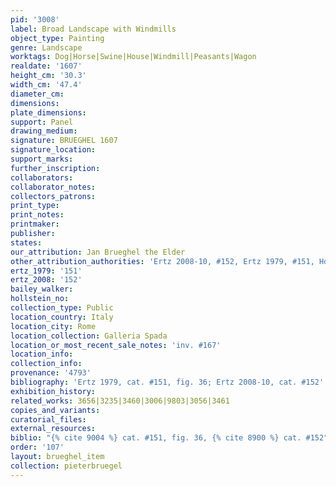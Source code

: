 ```yaml
---
pid: '3008'
label: Broad Landscape with Windmills
object_type: Painting
genre: Landscape
worktags: Dog|Horse|Swine|House|Windmill|Peasants|Wagon
realdate: '1607'
height_cm: '30.3'
width_cm: '47.4'
diameter_cm:
dimensions:
plate_dimensions:
support: Panel
drawing_medium:
signature: BRUEGHEL 1607
signature_location:
support_marks:
further_inscription:
collaborators:
collaborator_notes:
collectors_patrons:
print_type:
print_notes:
printmaker:
publisher:
states:
our_attribution: Jan Brueghel the Elder
other_attribution_authorities: 'Ertz 2008-10, #152, Ertz 1979, #151, Honig database'
ertz_1979: '151'
ertz_2008: '152'
bailey_walker:
hollstein_no:
collection_type: Public
location_country: Italy
location_city: Rome
location_collection: Galleria Spada
location_or_most_recent_sale_notes: 'inv. #167'
location_info:
collection_info:
provenance: '4793'
bibliography: 'Ertz 1979, cat. #151, fig. 36; Ertz 2008-10, cat. #152'
exhibition_history:
related_works: 3656|3235|3460|3006|9803|3056|3461
copies_and_variants:
curatorial_files:
external_resources:
biblio: "{% cite 9004 %} cat. #151, fig. 36, {% cite 8900 %} cat. #152"
order: '107'
layout: brueghel_item
collection: pieterbruegel
---
```

